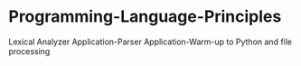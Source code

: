 # Programming-Language-Principles
Lexical Analyzer Application-Parser Application-Warm-up to Python and file processing
